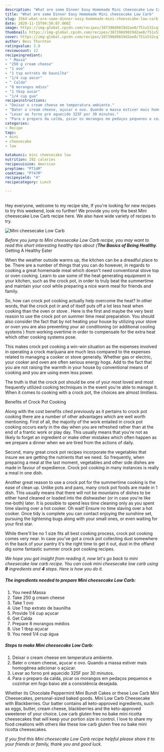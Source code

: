 ```yaml
---
description: "What are some Dinner Easy Homemade Mini cheesecake Low Carb"
title: "What are some Dinner Easy Homemade Mini cheesecake Low Carb"
slug: 3564-what-are-some-dinner-easy-homemade-mini-cheesecake-low-carb
date: 2020-11-15T04:50:07.060Z
image: https://img-global.cpcdn.com/recipes/387398d9019d2ae0/751x532cq70/mini-cheesecake-low-carb-recipe-main-photo.jpg
thumbnail: https://img-global.cpcdn.com/recipes/387398d9019d2ae0/751x532cq70/mini-cheesecake-low-carb-recipe-main-photo.jpg
cover: https://img-global.cpcdn.com/recipes/387398d9019d2ae0/751x532cq70/mini-cheesecake-low-carb-recipe-main-photo.jpg
author: Bess Thornton
ratingvalue: 3.8
reviewcount: 12
recipeingredient:
- " Massa"
- "250 g cream cheese"
- "1 ovo"
- "1 tsp extrato de baunilha"
- "1/4 cup aucar"
- " Calda"
- "8 morangos mdios"
- "1 tbsp aucar"
- "1/4 cup gua"
recipeinstructions:
- "Deixar o cream cheese em temperatura ambiente."
- "Bater o cream cheese, açucar e ovo. Quando a massa estiver mais homogênea adicionar o açúcar."
- "Levar ao forno pré aquecido 325F por 30 minutos."
- "Para o preparo da calda, picar os morangos em pedaços pequenos e cozinhar em fogo baixo até a consistência desejada."
categories:
- Recipe
tags:
- mini
- cheesecake
- low

katakunci: mini cheesecake low 
nutrition: 292 calories
recipecuisine: American
preptime: "PT14M"
cooktime: "PT47M"
recipeyield: "4"
recipecategory: Lunch

---
```

<br>
Hey everyone, welcome to my recipe site, If you're looking for new recipes to try this weekend, look no further! We provide you only the best Mini cheesecake Low Carb recipe here. We also have wide variety of recipes to try.
<br>


![Mini cheesecake Low Carb](https://img-global.cpcdn.com/recipes/387398d9019d2ae0/751x532cq70/mini-cheesecake-low-carb-recipe-main-photo.jpg)

<i>Before you jump to Mini cheesecake Low Carb recipe, you may want to read this short interesting healthy tips about {<strong>The Basics of Being Healthy</strong>.</i>
Getting A Healthy Eater


When the weather outside warms up, the kitchen can be a dreadful place to be. There are a number of things that you can do however, in regards to cooking a great homemade meal which doesn't need conventional stove top or oven cooking. Learn to use some of the heat generating equipment in your kitchen, such as the crock pot, in order to truly beat the summertime and maintain your cool while preparing a nice warm meal for friends and family.

So, how can crock pot cooking actually help overcome the heat? In other words, that the crock pot in and of itself puts off a lot less heat when cooking than the oven or stove . Here is the first and maybe the very best reason to use the crock pot on summer time meal preparation. You should also consider the fact that by not heating your house by utilizing your stove or oven you are also preventing your air conditioning (or additional cooling systems ) from working overtime in order to compensate for the extra heat which other cooking systems pose.

This makes crock pot cooking a win-win situation as the expenses involved in operating a crock marijuana are much less compared to the expenses related to managing a cooker or stove generally. Whether gas or electric, your cooker and oven are often serious energy hogs. Add to the fact that you are not raising the warmth in your house by conventional means of cooking and you are using even less power.

 The truth is that the crock pot should be one of your most loved and most frequently utilized cooking techniques in the event you're able to manage it. When it comes to cooking with a crock pot, the choices are almost limitless.  

Benefits of Crock Pot Cooking

Along with the cost benefits cited previously as it pertains to crock pot cooking there are a number of other advantages which are well worth mentioning. First of all, the majority of the work entailed in crock pot cooking occurs early in the day when you are refreshed rather than at the end of a frantic work or play day. This usually means that you're not as likely to forget an ingredient or make other mistakes which often happen as we prepare a dinner when we are tired from the actions of daily.

Second, many great crock pot recipes incorporate the vegetables that insure we are getting the nutrients that we need. So frequently, when preparing a meal at the last moment, vegetables and other side dishes are made in favour of expedience. Crock pot cooking in many instances is really a meal in one dish.

Another great reason to use a crock pot for the summertime cooking is the ease of clean up.  Unlike pots and pans, many crock pot foods are made in 1 dish. This usually means that there will not be mountains of dishes to be either hand cleaned or loaded into the dishwasher (or in case you're like me-both) later. It is possible to spend less time cleaning only as you spent time slaving over a hot cooker. Oh wait! Ensure no time slaving over a hot cooker. Once tidy is complete you can contact enjoying the sunshine set, pursuing the lightening bugs along with your small ones, or even waiting for your first star.

While there'll be no 1 size fits all best cooking process, crock pot cooking comes very near. In case you've got a crock pot collecting dust somewhere in the back of your pantry it's the right time to get it out, dust in the offand dig some fantastic summer crock pot cooking recipes.


<i>We hope you got insight from reading it, now let's go back to mini cheesecake low carb recipe. You can cook mini cheesecake low carb using <strong>9</strong> ingredients and <strong>4</strong> steps. Here is how you do it.
</i>

##### The ingredients needed to prepare Mini cheesecake Low Carb:

1. You need  Massa
1. Take 250 g cream cheese
1. Take 1 ovo
1. Use 1 tsp extrato de baunilha
1. Provide 1/4 cup açucar
1. Get  Calda
1. Prepare 8 morangos médios
1. Use 1 tbsp açucar
1. You need 1/4 cup água


##### Steps to make Mini cheesecake Low Carb:

1. Deixar o cream cheese em temperatura ambiente.
1. Bater o cream cheese, açucar e ovo. Quando a massa estiver mais homogênea adicionar o açúcar.
1. Levar ao forno pré aquecido 325F por 30 minutos.
1. Para o preparo da calda, picar os morangos em pedaços pequenos e cozinhar em fogo baixo até a consistência desejada.


Whether its Chocolate Peppermint Mini Bundt Cakes or these Low Carb Mini Cheesecakes, personal-sized baked goods. Mini Low Carb Cheesecake with Blackberries. Our batter contains all keto-approved ingredients, such as eggs, butter, cream cheese, blackberries and the keto-approved sweetener of your choice. Low carb gluten free no bake mini ricotta cheesecakes that will keep your portion size in control. I love to share my food creations with others like these low carb gluten free no bake mini ricotta cheesecakes. 

<i>If you find this Mini cheesecake Low Carb recipe helpful please share it to your friends or family, thank you and good luck.</i>
